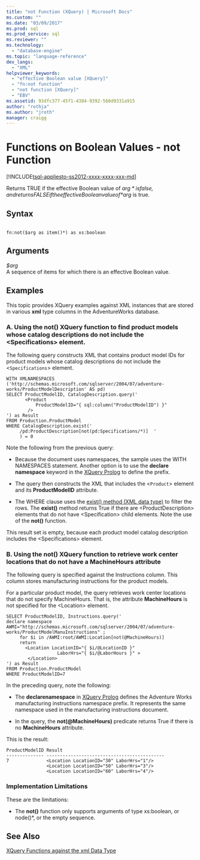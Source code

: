 ```yaml
---
title: "not Function (XQuery) | Microsoft Docs"
ms.custom: ""
ms.date: "03/09/2017"
ms.prod: sql
ms.prod_service: sql
ms.reviewer: ""
ms.technology: 
  - "database-engine"
ms.topic: "language-reference"
dev_langs: 
  - "XML"
helpviewer_keywords: 
  - "effective Boolean value [XQuery]"
  - "fn:not function"
  - "not function [XQuery]"
  - "EBV"
ms.assetid: 93dfc377-45f1-4384-9392-560d9331a915
author: "rothja"
ms.author: "jroth"
manager: craigg
---
```

# Functions on Boolean Values - not Function 
[!INCLUDE[tsql-appliesto-ss2012-xxxx-xxxx-xxx-md](../includes/tsql-appliesto-ss2012-xxxx-xxxx-xxx-md.md)]

  Returns TRUE if the effective Boolean value of *$arg* is false, and returns FALSE if the effective Boolean value of *$arg* is true.  
  
## Syntax  
  
```  
  
fn:not($arg as item()*) as xs:boolean  
```  
  
## Arguments  
 *$arg*  
 A sequence of items for which there is an effective Boolean value.  
  
## Examples  
 This topic provides XQuery examples against XML instances that are stored in various **xml** type columns in the AdventureWorks database.  
  
### A. Using the not() XQuery function to find product models whose catalog descriptions do not include the \<Specifications> element.  
 The following query constructs XML that contains product model IDs for product models whose catalog descriptions do not include the <`Specifications`> element.  
  
```  
WITH XMLNAMESPACES ('http://schemas.microsoft.com/sqlserver/2004/07/adventure-works/ProductModelDescription' AS pd)  
SELECT ProductModelID, CatalogDescription.query('  
       <Product   
           ProductModelID="{ sql:column("ProductModelID") }"  
        />  
') as Result  
FROM Production.ProductModel  
WHERE CatalogDescription.exist('  
     /pd:ProductDescription[not(pd:Specifications/*)]  '  
     ) = 0  
```  
  
 Note the following from the previous query:  
  
-   Because the document uses namespaces, the sample uses the WITH NAMESPACES statement. Another option is to use the **declare namespace** keyword in the [XQuery Prolog](../xquery/modules-and-prologs-xquery-prolog.md) to define the prefix.  
  
-   The query then constructs the XML that includes the <`Product`> element and its **ProductModelID** attribute.  
  
-   The WHERE clause uses the [exist() method (XML data type)](../t-sql/xml/exist-method-xml-data-type.md) to filter the rows. The **exist()** method returns True if there are \<ProductDescription> elements that do not have \<Specification> child elements. Note the use of the **not()** function.  
  
 This result set is empty, because each product model catalog description includes the \<Specifications> element.  
  
### B. Using the not() XQuery function to retrieve work center locations that do not have a MachineHours attribute  
 The following query is specified against the Instructions column. This column stores manufacturing instructions for the product models.  
  
 For a particular product model, the query retrieves work center locations that do not specify MachineHours. That is, the attribute **MachineHours** is not specified for the \<Location> element.  
  
```  
SELECT ProductModelID, Instructions.query('  
declare namespace AWMI="http://schemas.microsoft.com/sqlserver/2004/07/adventure-works/ProductModelManuInstructions" ;  
     for $i in /AWMI:root/AWMI:Location[not(@MachineHours)]  
     return  
       <Location LocationID="{ $i/@LocationID }"   
                   LaborHrs="{ $i/@LaborHours }" >  
        </Location>  
') as Result  
FROM Production.ProductModel  
WHERE ProductModelID=7   
```  
  
 In the preceding query, note the following:  
  
-   The **declarenamespace** in [XQuery Prolog](../xquery/modules-and-prologs-xquery-prolog.md) defines the Adventure Works manufacturing instructions namespace prefix. It represents the same namespace used in the manufacturing instructions document.  
  
-   In the query, the **not(@MachineHours)** predicate returns True if there is no **MachineHours** attribute.  
  
 This is the result:  
  
```  
ProductModelID Result   
-------------- --------------------------------------------  
7              <Location LocationID="30" LaborHrs="1"/>  
               <Location LocationID="50" LaborHrs="3"/>  
               <Location LocationID="60" LaborHrs="4"/>  
```  
  
### Implementation Limitations  
 These are the limitations:  
  
-   The **not()** function only supports arguments of type xs:boolean, or node()*, or the empty sequence.  
  
## See Also  
 [XQuery Functions against the xml Data Type](../xquery/xquery-functions-against-the-xml-data-type.md)  
  
  
